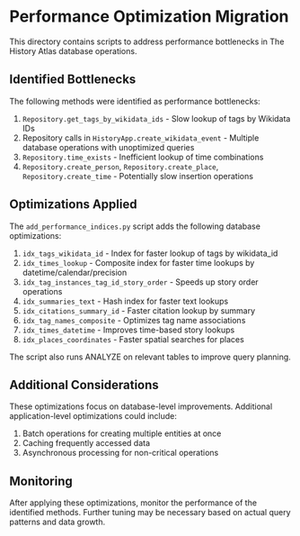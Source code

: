 # Performance Optimization Migration

This directory contains scripts to address performance bottlenecks in The History Atlas database operations.

## Identified Bottlenecks

The following methods were identified as performance bottlenecks:

1. `Repository.get_tags_by_wikidata_ids` - Slow lookup of tags by Wikidata IDs
2. Repository calls in `HistoryApp.create_wikidata_event` - Multiple database operations with unoptimized queries
3. `Repository.time_exists` - Inefficient lookup of time combinations
4. `Repository.create_person`, `Repository.create_place`, `Repository.create_time` - Potentially slow insertion operations

## Optimizations Applied

The `add_performance_indices.py` script adds the following database optimizations:

1. `idx_tags_wikidata_id` - Index for faster lookup of tags by wikidata_id
2. `idx_times_lookup` - Composite index for faster time lookups by datetime/calendar/precision
3. `idx_tag_instances_tag_id_story_order` - Speeds up story order operations
4. `idx_summaries_text` - Hash index for faster text lookups
5. `idx_citations_summary_id` - Faster citation lookup by summary
6. `idx_tag_names_composite` - Optimizes tag name associations
7. `idx_times_datetime` - Improves time-based story lookups
8. `idx_places_coordinates` - Faster spatial searches for places

The script also runs ANALYZE on relevant tables to improve query planning.


## Additional Considerations

These optimizations focus on database-level improvements. Additional application-level optimizations could include:

1. Batch operations for creating multiple entities at once
2. Caching frequently accessed data
3. Asynchronous processing for non-critical operations

## Monitoring

After applying these optimizations, monitor the performance of the identified methods. Further tuning may be necessary based on actual query patterns and data growth. 